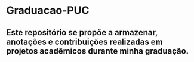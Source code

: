 # Graduacao-PUC
## Este repositório se propõe a armazenar, anotações e contribuições realizadas em projetos acadêmicos durante minha graduação. 
